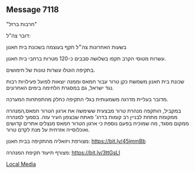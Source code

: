 ## Message 7118

"חרבות ברזל"

דובר צה"ל:

בשעות האחרונות צה״ל תקף בעוצמה בשכונת בית חאנון

עשרות מטוסי הקרב תקפו בשלושה סבבים כ-120 מטרות ברחבי בית חאנון. 

בתקיפה הוטלו עשרות טונות של חימושים.

שכונת בית חאנון משמשת כקן טרור עבור חמאס וממנה יוצאות לפועל פעילויות רבות נגד ישראל, גם במסגרת הלחימה בימים האחרונים. 

מדובר בעליית מדרגה משמעותית בגלי התקיפה כחלק מהתפתחות המערכה.

במקביל, הותקפה מנהרת טרור מבצעית ששימשה את ארגון הטרור חמאס.ֶהמנהרה ממקומת מתחת לבניין רב קומות בדרג' פאתח שבצפון העיר עזה. בסמוך למנהרה ממקום מסגד, מה שמוכיח בפעם נוספת כי ארגון הטרור חמאס מנצלים אתרים קדושים ואוכלוסייה אזרחית על מנת לקדם טרור. 


מצורפת ויזואליה מהתקיפה בבית חאנון: https://bit.ly/45jmmBb

מצורף תיעוד תקיפת המנהרה: https://bit.ly/3ttGsLI

[Local Media](2023/October/08/7118/7118.media)
